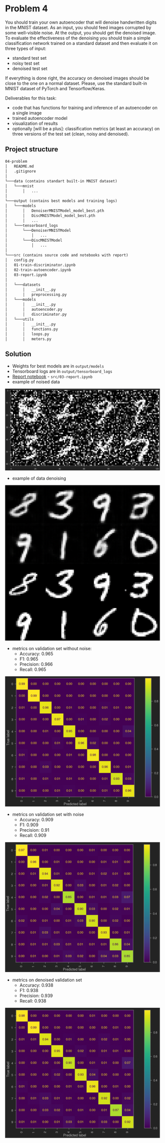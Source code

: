 # Problem 4

You should train your own autoencoder that will denoise handwritten digits in the MNIST dataset. As an input, you should feed images corrupted by some well-visible noise. At the output, you should get the denoised image.
To evaluate the effectiveness of the denoising you should train a simple classification network trained on a standard dataset and then evaluate it on three types of input:

+ standard test set
+ noisy test set
+ denoised test set

If everything is done right, the accuracy on denoised images should be close to the one on a normal dataset. Please, use the standard built-in MNIST dataset of PyTorch and Tensorflow/Keras.

Deliverables for this task:

+ code that has functions for training and inference of an autoencoder on a single image
+ trained autoencoder model
+ visualization of results
+ optionally [will be a plus]: classification metrics (at least an accuracy) on three versions of the test set (clean, noisy and denoised).

## Project structure

```
04-problem
│   README.md
│   .gitignore
│
└───data (contains standart built-in MNIST dataset)
│   └───mnist
│       │   ...
│   
└───output (contains best models and training logs)
│   └───models
│       │   DenoiserMNISTModel_model_best.pth
│       │   DiscMNISTModel_model_best.pth
│       │   ...
│   └───tensorboard_logs
│       └───DenoiserMNISTModel
│           │   ...
│       └───DiscMNISTModel
│           │   ...
│
└───src (contains source code and notebooks with report)
│   config.py
│   01-train-discriminator.ipynb
│   02-train-autoencoder.ipynb
│   03-report.ipynb
│
│   └───datasets
│       │   __init__.py
│       │   preprocessing.py
│   └───models
│       │   __init__.py
│       │   autoencoder.py
│       │   discriminator.py
│   └───utils
│       │   __init__.py
│       │   functions.py
│       │   loops.py
│       │   meters.py
```

## Solution

+ Weights for best models are in `output/models`
+ Tensorboard logs are in `output/tensorboard_logs`
+ [Report notebook](https://github.com/kryvokhyzha/examples-and-courses/tree/master/it-jim-labs/04-problem/src/03-report.ipynb) - `src/03-report.ipynb`
+ example of noised data

![noised-data](assets/noised-data.png)

+ example of data denoising

![denoised-data](assets/denoised-data.png)

+ metrics on validation set without noise:
  + Accuracy: 0.965
  + F1: 0.965
  + Precision: 0.966
  + Recall: 0.965

![denoised-data](assets/val-without-noise.png)

+ metrics on validation set with noise
  + Accuracy: 0.909
  + F1: 0.909
  + Precision: 0.91
  + Recall: 0.909

![denoised-data](assets/val-with-noise.png)

+ metrics on denoised validation set
  + Accuracy: 0.938
  + F1: 0.938
  + Precision: 0.939
  + Recall: 0.938

![denoised-data](assets/denoised-val.png)
